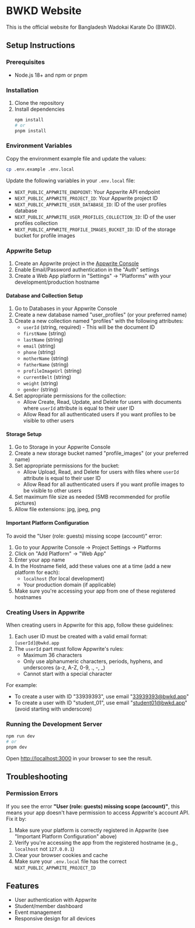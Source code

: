 # BWKD Website

This is the official website for Bangladesh Wadokai Karate Do (BWKD).

## Setup Instructions

### Prerequisites
- Node.js 18+ and npm or pnpm

### Installation
1. Clone the repository
2. Install dependencies
   ```bash
   npm install
   # or
   pnpm install
   ```

### Environment Variables
Copy the environment example file and update the values:
```bash
cp .env.example .env.local
```

Update the following variables in your `.env.local` file:
- `NEXT_PUBLIC_APPWRITE_ENDPOINT`: Your Appwrite API endpoint
- `NEXT_PUBLIC_APPWRITE_PROJECT_ID`: Your Appwrite project ID
- `NEXT_PUBLIC_APPWRITE_USER_DATABASE_ID`: ID of the user profiles database
- `NEXT_PUBLIC_APPWRITE_USER_PROFILES_COLLECTION_ID`: ID of the user profiles collection
- `NEXT_PUBLIC_APPWRITE_PROFILE_IMAGES_BUCKET_ID`: ID of the storage bucket for profile images

### Appwrite Setup
1. Create an Appwrite project in the [Appwrite Console](https://cloud.appwrite.io/console)
2. Enable Email/Password authentication in the "Auth" settings
3. Create a Web App platform in "Settings" → "Platforms" with your development/production hostname

#### Database and Collection Setup
1. Go to Databases in your Appwrite Console
2. Create a new database named "user_profiles" (or your preferred name)
3. Create a new collection named "profiles" with the following attributes:
   - `userId` (string, required) - This will be the document ID
   - `firstName` (string)
   - `lastName` (string)
   - `email` (string)
   - `phone` (string)
   - `motherName` (string)
   - `fatherName` (string)
   - `profileImageUrl` (string)
   - `currentBelt` (string)
   - `weight` (string)
   - `gender` (string)
4. Set appropriate permissions for the collection:
   - Allow Create, Read, Update, and Delete for users with documents where `userId` attribute is equal to their user ID
   - Allow Read for all authenticated users if you want profiles to be visible to other users

#### Storage Setup
1. Go to Storage in your Appwrite Console
2. Create a new storage bucket named "profile_images" (or your preferred name)
3. Set appropriate permissions for the bucket:
   - Allow Upload, Read, and Delete for users with files where `userId` attribute is equal to their user ID
   - Allow Read for all authenticated users if you want profile images to be visible to other users
4. Set maximum file size as needed (5MB recommended for profile pictures)
5. Allow file extensions: jpg, jpeg, png

#### Important Platform Configuration
To avoid the "User (role: guests) missing scope (account)" error:

1. Go to your Appwrite Console → Project Settings → Platforms
2. Click on "Add Platform" → "Web App"
3. Enter your app name
4. In the Hostname field, add these values one at a time (add a new platform for each):
   - `localhost` (for local development)
   - Your production domain (if applicable)
5. Make sure you're accessing your app from one of these registered hostnames

### Creating Users in Appwrite
When creating users in Appwrite for this app, follow these guidelines:

1. Each user ID must be created with a valid email format: `[userId]@bwkd.app`
2. The `userId` part must follow Appwrite's rules:
   - Maximum 36 characters
   - Only use alphanumeric characters, periods, hyphens, and underscores (a-z, A-Z, 0-9, ., -, _)
   - Cannot start with a special character
   
For example:
- To create a user with ID "33939393", use email "33939393@bwkd.app"
- To create a user with ID "student_01", use email "student01@bwkd.app" (avoid starting with underscore)

### Running the Development Server
```bash
npm run dev
# or
pnpm dev
```

Open [http://localhost:3000](http://localhost:3000) in your browser to see the result.

## Troubleshooting

### Permission Errors
If you see the error **"User (role: guests) missing scope (account)"**, this means your app doesn't have permission to access Appwrite's account API. Fix it by:

1. Make sure your platform is correctly registered in Appwrite (see "Important Platform Configuration" above)
2. Verify you're accessing the app from the registered hostname (e.g., `localhost` not `127.0.0.1`)
3. Clear your browser cookies and cache
4. Make sure your `.env.local` file has the correct `NEXT_PUBLIC_APPWRITE_PROJECT_ID`

## Features
- User authentication with Appwrite
- Student/member dashboard
- Event management
- Responsive design for all devices 